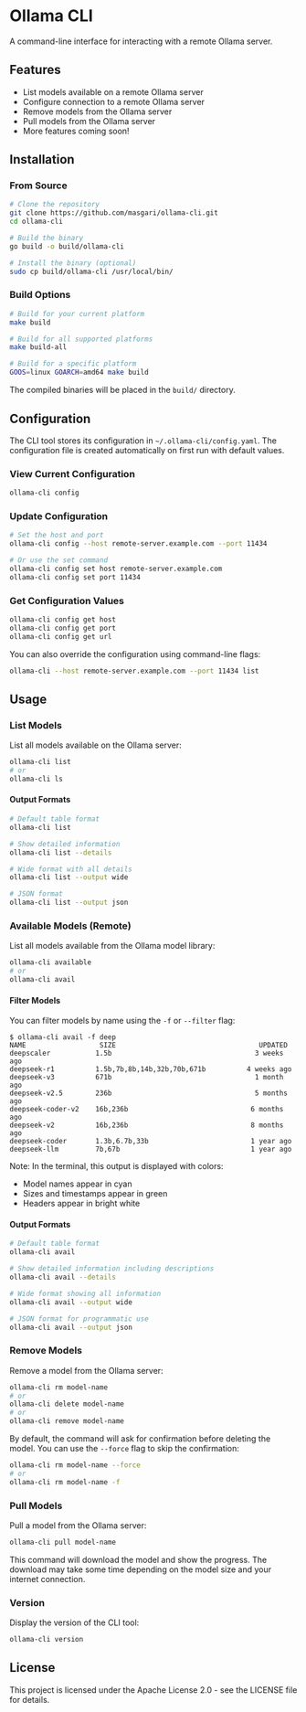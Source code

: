 # Ollama CLI

A command-line interface for interacting with a remote Ollama server.

## Features

- List models available on a remote Ollama server
- Configure connection to a remote Ollama server
- Remove models from the Ollama server
- Pull models from the Ollama server
- More features coming soon!

## Installation

### From Source

```bash
# Clone the repository
git clone https://github.com/masgari/ollama-cli.git
cd ollama-cli

# Build the binary
go build -o build/ollama-cli

# Install the binary (optional)
sudo cp build/ollama-cli /usr/local/bin/
```

### Build Options

```bash
# Build for your current platform
make build

# Build for all supported platforms
make build-all

# Build for a specific platform
GOOS=linux GOARCH=amd64 make build
```

The compiled binaries will be placed in the `build/` directory.

## Configuration

The CLI tool stores its configuration in `~/.ollama-cli/config.yaml`. The configuration file is created automatically on first run with default values.

### View Current Configuration

```bash
ollama-cli config
```

### Update Configuration

```bash
# Set the host and port
ollama-cli config --host remote-server.example.com --port 11434

# Or use the set command
ollama-cli config set host remote-server.example.com
ollama-cli config set port 11434
```

### Get Configuration Values

```bash
ollama-cli config get host
ollama-cli config get port
ollama-cli config get url
```

You can also override the configuration using command-line flags:

```bash
ollama-cli --host remote-server.example.com --port 11434 list
```

## Usage

### List Models

List all models available on the Ollama server:

```bash
ollama-cli list
# or
ollama-cli ls
```

#### Output Formats

```bash
# Default table format
ollama-cli list

# Show detailed information
ollama-cli list --details

# Wide format with all details
ollama-cli list --output wide

# JSON format
ollama-cli list --output json
```

### Available Models (Remote)

List all models available from the Ollama model library:

```bash
ollama-cli available
# or
ollama-cli avail
```

#### Filter Models

You can filter models by name using the `-f` or `--filter` flag:

```
$ ollama-cli avail -f deep
NAME                  SIZE                                   UPDATED
deepscaler           1.5b                                   3 weeks ago
deepseek-r1          1.5b,7b,8b,14b,32b,70b,671b          4 weeks ago
deepseek-v3          671b                                   1 month ago
deepseek-v2.5        236b                                   5 months ago
deepseek-coder-v2    16b,236b                              6 months ago
deepseek-v2          16b,236b                              8 months ago
deepseek-coder       1.3b,6.7b,33b                         1 year ago
deepseek-llm         7b,67b                                1 year ago
```

Note: In the terminal, this output is displayed with colors:
- Model names appear in cyan
- Sizes and timestamps appear in green
- Headers appear in bright white

#### Output Formats

```bash
# Default table format
ollama-cli avail

# Show detailed information including descriptions
ollama-cli avail --details

# Wide format showing all information
ollama-cli avail --output wide

# JSON format for programmatic use
ollama-cli avail --output json
```

### Remove Models

Remove a model from the Ollama server:

```bash
ollama-cli rm model-name
# or
ollama-cli delete model-name
# or
ollama-cli remove model-name
```

By default, the command will ask for confirmation before deleting the model. You can use the `--force` flag to skip the confirmation:

```bash
ollama-cli rm model-name --force
# or
ollama-cli rm model-name -f
```

### Pull Models

Pull a model from the Ollama server:

```bash
ollama-cli pull model-name
```

This command will download the model and show the progress. The download may take some time depending on the model size and your internet connection.

### Version

Display the version of the CLI tool:

```bash
ollama-cli version
```

## License

This project is licensed under the Apache License 2.0 - see the LICENSE file for details.